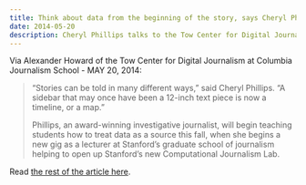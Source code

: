 ```yaml
---
title: Think about data from the beginning of the story, says Cheryl Phillips
date: 2014-05-20
description: Cheryl Phillips talks to the Tow Center for Digital Journalism about telling stories with data.
---
```


Via Alexander Howard of the Tow Center for Digital Journalism at Columbia Journalism School - MAY 20, 2014:

> “Stories can be told in many different ways,” said Cheryl Phillips. “A sidebar that may once have been a 12-inch text piece is now a timeline, or a map.”
> 
> Phillips, an award-winning investigative journalist, will begin teaching students how to treat data as a source this fall, when she begins a new gig as a lecturer at Stanford’s graduate school of journalism helping to open up Stanford’s new Computational Journalism Lab.

Read [the rest of the article here](http://towcenter.org/think-about-data-from-the-beginning-of-the-story-says-cheryl-phillips/).
